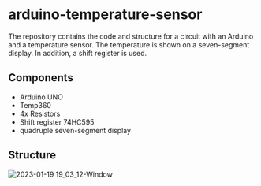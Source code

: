 # arduino-temperature-sensor
The repository contains the code and structure for a circuit with an Arduino and a temperature sensor. 
The temperature is shown on a seven-segment display. In addition, a shift register is used.

## Components 
- Arduino UNO
- Temp360
- 4x Resistors
- Shift register 74HC595
- quadruple seven-segment display

## Structure

![2023-01-19 19_03_12-Window](https://user-images.githubusercontent.com/76434239/213525681-4589ae65-b2e0-458b-aacd-18e7abe5e4ec.png)
